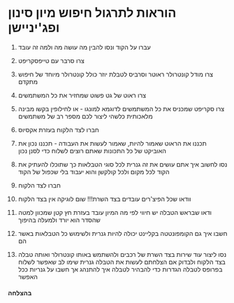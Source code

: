 # הוראות לתרגול חיפוש מיון סינון ופג'יניישן


1. עברו על הקוד ונסו להבין מה עושה מה ולמה זה עובד

2. צרו סרבר עם טייפסקריפט

3. צרו מודל קונטרולר ראוטר וסרביס לטבלת יוזר כולל קונטרולר מיוחד של חיפוש מתקדם

4. צרו ראוט של גט פשוט שמחזיר את כל המשתמשים

5. צרו סקריפט שמכניס את כל המשתמשים לדוגמא למונגו - או לחילופין בקשו מבינה מלאכותית כלשהי ליצור לכם מספר רב של משתמשים

6. חברו לצד הלקוח בעזרת אקסיוס

7. תכננו את הראוט שאמור להיות, שאמור לעשות את העבודה - תכננו נכון את האוביקט של כל התכונות שאתם רוצים לשלוח כדי לסנן נכון

8. נסו לחשוב איך אתם עושים את זה גנרית לכל סוגי הטבלאות כך שתוכלו להעתיק את הקוד לכל מקום ולכל קולקשן והוא יעבוד בלי שכפול של הקוד

9. חברו לצד הלקוח

10. וודאו שכל הפיצ'רים עובדים בצד השרת!!! שום לוגיקה אין בצד הלקוח

11. ודאו שבראש הטבלה יש חיווי לפי מה המיון עובד בעזרת חץ קטן שמכוון למטה שהסדר הוא יורד ולמעלה בהיפוך

12. חשבו איך גם הקומפונטטה בקליינט יכולה להיות גנרית ולשימוש כל הטבלאות באשר הם

13. נסו ליצור עוד שירות בצד השרת של רכבים ולהשתמש באותו קונטרולר ואותה טבלה בצד הלקוח ולבדוק אם הצלחתם לעשות את הטבלה גנרית
שימו לב שאפשר לשלוח בפרופס לטבלה הגדרות כדי להבהיר לטבלה איך להתנהג אך חשבו על גנריות ככל האפשר


#### בהצלחה ####

